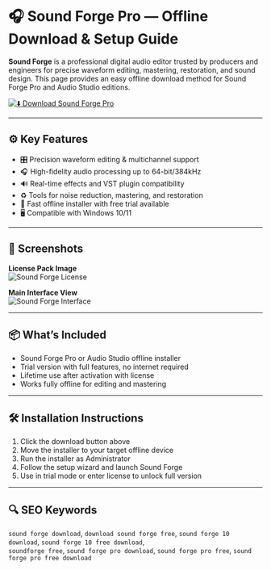 # 🎧 Sound Forge Pro — Offline Download & Setup Guide

**Sound Forge** is a professional digital audio editor trusted by producers and engineers for precise waveform editing, mastering, restoration, and sound design. This page provides an easy offline download method for Sound Forge Pro and Audio Studio editions.

[![⬇️ Download Sound Forge Pro](https://img.shields.io/badge/⬇️_Download_Sound_Forge-blueviolet?style=for-the-badge&logo=soundcloud)](https://example.com/sound-forge-pro-offline-download)

---

## ⚙️ Key Features

- 🎛️ Precision waveform editing & multichannel support  
- 🎧 High-fidelity audio processing up to 64-bit/384kHz  
- 🔊 Real-time effects and VST plugin compatibility  
- ♻️ Tools for noise reduction, mastering, and restoration  
- 💾 Fast offline installer with free trial available  
- 🖥️ Compatible with Windows 10/11

---

## 📸 Screenshots

**License Pack Image**  
![Sound Forge License](https://images.musicstore.de/images/1280/sony-sound-forge-pro-pc-license-code_1_PCM0014254-000.jpg)

**Main Interface View**  
![Sound Forge Interface](https://www.magix.com/fileadmin/user_upload/Produkte/Pro/SOUND_FORGE_Audio_Studio_17/Overview/i_6ece18/sound-forge-audio-studio-mainscreen-int.png)

---

## 📦 What’s Included

- Sound Forge Pro or Audio Studio offline installer  
- Trial version with full features, no internet required  
- Lifetime use after activation with license  
- Works fully offline for editing and mastering  

---

## 🛠️ Installation Instructions

1. Click the download button above  
2. Move the installer to your target offline device  
3. Run the installer as Administrator  
4. Follow the setup wizard and launch Sound Forge  
5. Use in trial mode or enter license to unlock full version

---

## 🔍 SEO Keywords

`sound forge download`, `download sound forge free`, `sound forge 10 download`, `sound forge 10 free download`,  
`soundforge free`, `sound forge pro download`, `sound forge pro free`, `sound forge pro free download`

